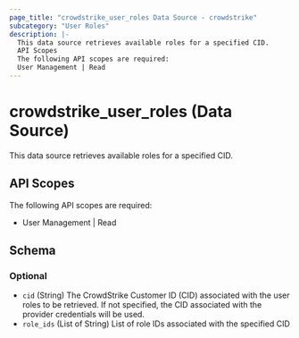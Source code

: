 ```yaml
---
page_title: "crowdstrike_user_roles Data Source - crowdstrike"
subcategory: "User Roles"
description: |-
  This data source retrieves available roles for a specified CID.
  API Scopes
  The following API scopes are required:
  User Management | Read
---
```


# crowdstrike_user_roles (Data Source)

This data source retrieves available roles for a specified CID.

## API Scopes

The following API scopes are required:

- User Management | Read




<!-- schema generated by tfplugindocs -->
## Schema

### Optional

- `cid` (String) The CrowdStrike Customer ID (CID) associated with the user roles to be retrieved. If not specified, the CID associated with the provider credentials will be used.
- `role_ids` (List of String) List of role IDs associated with the specified CID
